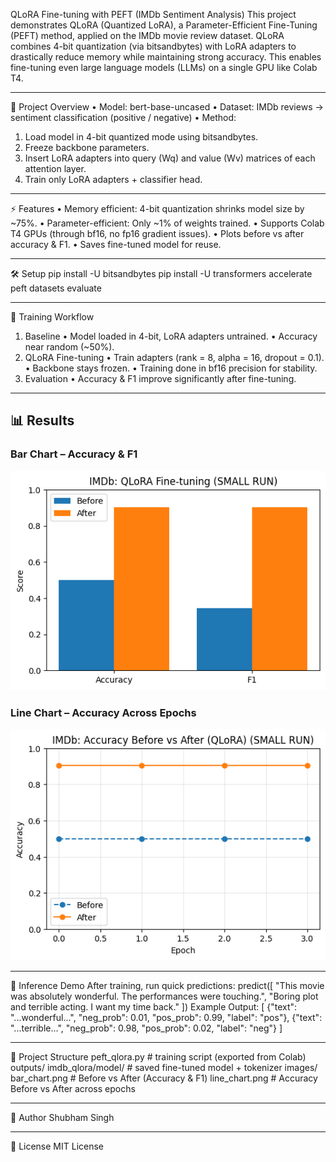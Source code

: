 QLoRA Fine-tuning with PEFT (IMDb Sentiment Analysis)
This project demonstrates QLoRA (Quantized LoRA), a Parameter-Efficient Fine-Tuning (PEFT) method, applied on the IMDb movie review dataset.
QLoRA combines 4-bit quantization (via bitsandbytes) with LoRA adapters to drastically reduce memory while maintaining strong accuracy. This enables fine-tuning even large language models (LLMs) on a single GPU like Colab T4.
________________________________________
📌 Project Overview
•	Model: bert-base-uncased
•	Dataset: IMDb reviews → sentiment classification (positive / negative)
•	Method:
1.	Load model in 4-bit quantized mode using bitsandbytes.
2.	Freeze backbone parameters.
3.	Insert LoRA adapters into query (Wq) and value (Wv) matrices of each attention layer.
4.	Train only LoRA adapters + classifier head.
________________________________________
⚡ Features
•	Memory efficient: 4-bit quantization shrinks model size by ~75%.
•	Parameter-efficient: Only ~1% of weights trained.
•	Supports Colab T4 GPUs (through bf16, no fp16 gradient issues).
•	Plots before vs after accuracy & F1.
•	Saves fine-tuned model for reuse.
________________________________________
🛠️ Setup
pip install -U bitsandbytes
pip install -U transformers accelerate peft datasets evaluate
________________________________________
🚀 Training Workflow
1. Baseline
•	Model loaded in 4-bit, LoRA adapters untrained.
•	Accuracy near random (~50%).
2. QLoRA Fine-tuning
•	Train adapters (rank = 8, alpha = 16, dropout = 0.1).
•	Backbone stays frozen.
•	Training done in bf16 precision for stability.
3. Evaluation
•	Accuracy & F1 improve significantly after fine-tuning.
________________________________________
## 📊 Results

### Bar Chart – Accuracy & F1
![Bar Chart](bar_chart.png)

### Line Chart – Accuracy Across Epochs
![Line Chart](line_chart.png)
________________________________________
🔮 Inference Demo
After training, run quick predictions:
predict([
    "This movie was absolutely wonderful. The performances were touching.",
    "Boring plot and terrible acting. I want my time back."
])
Example Output:
[
  {"text": "...wonderful...", "neg_prob": 0.01, "pos_prob": 0.99, "label": "pos"},
  {"text": "...terrible...",  "neg_prob": 0.98, "pos_prob": 0.02, "label": "neg"}
]
________________________________________
📂 Project Structure
peft_qlora.py                       # training script (exported from Colab)
outputs/
   imdb_qlora/model/                # saved fine-tuned model + tokenizer
images/
   bar_chart.png                    # Before vs After (Accuracy & F1)
   line_chart.png                   # Accuracy Before vs After across epochs
________________________________________
👤 Author
Shubham Singh
________________________________________
📜 License
MIT License
